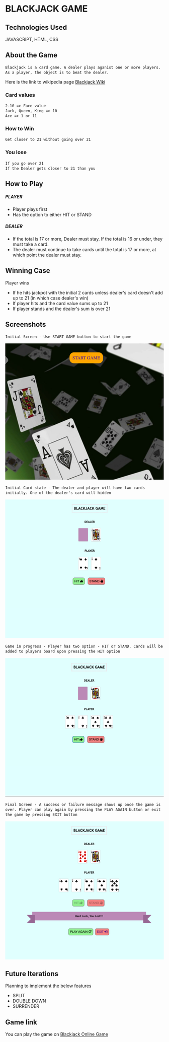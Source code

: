 <!-- README Suggestions:
 -->

# BLACKJACK GAME

## Technologies Used

JAVASCRIPT, HTML, CSS

## About the Game

    Blackjack is a card game. A dealer plays aganist one or more players. As a player, the object is to beat the dealer.

Here is the link to wikipedia page [Blackjack Wiki](https://en.wikipedia.org/wiki/Blackjack)

### Card values

    2-10 => Face value
    Jack, Queen, King => 10
    Ace => 1 or 11

### How to Win

    Get closer to 21 without going over 21

### You lose

    If you go over 21
    If the Dealer gets closer to 21 than you

## How to Play

##### PLAYER

- Player plays first
- Has the option to either HIT or STAND

##### DEALER

- If the total is 17 or more, Dealer must stay. If the total is 16 or under, they must take a card.
- The dealer must continue to take cards until the total is 17 or more, at which point the dealer must stay.

## Winning Case

Player wins

- If he hits jackpot with the initial 2 cards unless dealer's card doesn't add up to 21 (in which case dealer's win)
- If player hits and the card value sums up to 21
- If player stands and the dealer's sum is over 21

## Screenshots

    Initial Screen - Use START GAME button to start the game

![alt text for screen readers](./images/screenshots/initial-screen.png 'Text to show on mouseover')

    Initial Card state - The dealer and player will have two cards initially. One of the dealer's card will hidden

![alt text for screen readers](./images/screenshots/initial-cards.png 'Text to show on mouseover')

    Game in progress - Player has two option - HIT or STAND. Cards will be added to players board upon pressing the HIT option

![alt text for screen readers](./images/screenshots/game-in-progress.png 'Text to show on mouseover')

    Final Screen - A success or failure message shows up once the game is over. Player can play again by pressing the PLAY AGAIN button or exit the game by pressing EXIT button

![alt text for screen readers](./images/screenshots/final-state.png 'Text to show on mouseover')

## Future Iterations

Planning to implement the below features

- SPLIT
- DOUBLE DOWN
- SURRENDER

## Game link

You can play the game on [Blackjack Online Game](https://suchithrasuchithra.github.io/blackjack/)
